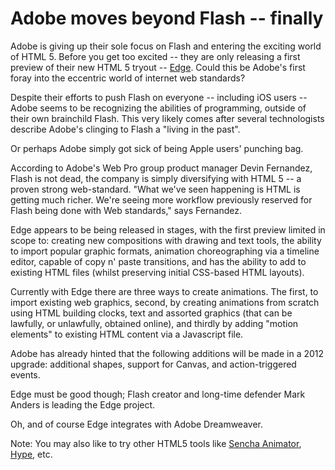 # Adobe moves beyond Flash -- finally

Adobe is giving up their sole focus on Flash and entering the exciting world of HTML 5. Before you get too excited -- they are only releasing a first preview of their new HTML 5 tryout -- <a href="http://labs.adobe.com/technologies/edge/">Edge</a>. Could this be Adobe's first foray into the eccentric world of internet web standards? 

Despite their efforts to push Flash on everyone -- including iOS users -- Adobe seems to be recognizing the abilities of programming, outside of their own brainchild Flash. This very likely comes after several technologists describe Adobe's clinging to Flash a "living in the past".

Or perhaps Adobe simply got sick of being Apple users' punching bag.

According to Adobe's Web Pro group product manager Devin Fernandez, Flash is not dead, the company is simply diversifying with HTML 5 -- a proven strong web-standard. "What we've seen happening is HTML is getting much richer. We're seeing more workflow previously reserved for Flash being done with Web standards," says Fernandez. 

Edge appears to be being released in stages, with the first preview limited in scope to: creating new compositions with drawing and text tools, the ability to import popular graphic formats, animation choreographing via a timeline editor, capable of copy n' paste transitions, and has the ability to add to existing HTML files (whilst preserving initial CSS-based HTML layouts). 

Currently with Edge there are three ways to create animations. The first, to import existing web graphics, second, by creating animations from scratch using HTML building clocks, text and assorted graphics (that can be lawfully, or unlawfully, obtained online), and thirdly by adding "motion elements" to existing HTML content via a Javascript file.

Adobe has already hinted that the following additions will be made in a 2012 upgrade: additional shapes, support for Canvas, and action-triggered events.

Edge must be good though; Flash creator and long-time defender Mark Anders is leading the Edge project. 

Oh, and of course Edge integrates with Adobe Dreamweaver.

Note: You may also like to try other HTML5 tools like <a href="http://www.sencha.com/products/animator/">Sencha Animator</a>, <a href="http://www.tumultco.com/hype/">Hype</a>, etc.
